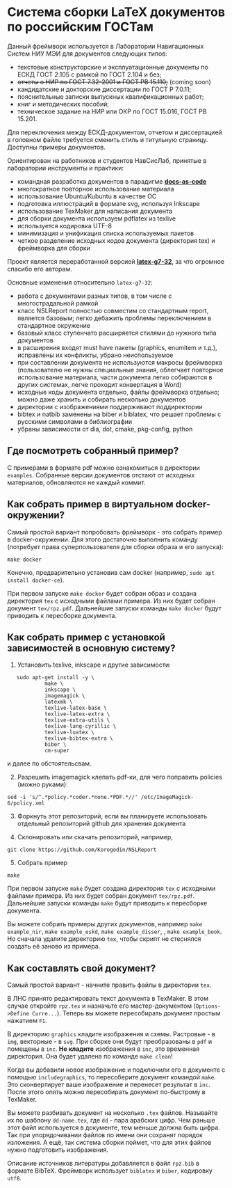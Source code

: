 Система сборки LaTeX документов по российским ГОСТам
===========

Данный фреймворк используется в Лаборатории Навигационных Систем НИУ МЭИ для документов следующих типов: 
- текстовые конструкторские и эксплуатационные документы по ЕСКД ГОСТ 2.105 с рамкой по ГОСТ 2.104 и без;
- ~~отчеты о НИР по ГОСТ 7.32-2001 и ГОСТ РВ 15.110;~~ (coming soon)
- кандидатские и докторские диссертации по ГОСТ Р 7.0.11;
- пояснительные записки выпускных квалификационных работ; 
- книг и методических пособий;
- техническое задание на НИР или ОКР по ГОСТ 15.016, ГОСТ РВ 15.201.

Для переключения между ЕСКД-документом, отчетом и диссертацией в головном файле требуется сменить стиль и титульную страницу. 
Доступны примеры документов.

Ориентирован на работников и студентов НавСисЛаб, принятые в лаборатории инструменты и практики:

- командная разработка документов в парадигме **[docs-as-code](https://www.writethedocs.org/guide/docs-as-code)**
- многократное повторное использование материала
- использование Ubuntu/Kubuntu в качестве ОС
- подготовка иллюстраций в формате svg, используя Inkscape
- использование TexMaker для написания документа
- для сборки документа используем pdflatex из texlive
- используется кодировка UTF-8
- минимизация и унификация списка используемых пакетов
- четкое разделение исходных кодов документа (директория tex) и фреймворка для сборки

Проект является переработанной версией **[latex-g7-32](https://github.com/latex-g7-32/latex-g7-32)**, за что огромное спасибо его авторам. 

Основные изменения относительно `latex-g7-32`:

- работа с документами разных типов, в том числе с многострадальной рамкой
- класс NSLReport полностью совместим со стандартным report, является базовым; легко дебажить проблемы переключением в стандартное окружение
- базовый класс ступенчато расширяется стилями до нужного типа документов
- в расширения входят must have пакеты (graphics, enumitem и т.д.), исправлены их конфликты, убрано неиспользуемое 
- при составлении документа не используются макросы фреймворка (пользователю не нужны специальные знания, облегчает повторное использование материала, части документа легко собираются в других системах, легче проходит конвертация в Word)
- исходные коды документа отдельно, файлы фреймворка отдельно; можно даже хранить и собирать несколько документов
- директории с изображениями поддерживают поддиректории 
- bibtex и natbib заменены на biber и biblatex, что решает проблемы с русскими символами в библиографии
- убраны зависимости от dia, dot, cmake, pkg-config, python


## Где посмотреть собранный пример?

С примерами в формате pdf можно ознакомиться в директории `examples`. 
Собранные версии документов отстают от исходных материалов, обновляются не каждый коммит. 


## Как собрать пример в виртуальном docker-окружении?

Самый простой вариант попробовать фреймворк - это собрать пример в docker-окружении. 
Для этого достаточно выполнить команду (потребует права суперпользователя для сборки образа и его запуска):
```
make docker
```
Конечно, предварительно установив сам docker (например, `sudo apt install docker-ce`).

При первом запуске `make docker` будет собран образ и создана директория `tex` с исходными файлами примера. 
Из них будет собран документ `tex/rpz.pdf`. 
Дальнейшие запуски команды `make docker` будут приводить к пересборке документа.


## Как собрать пример с установкой зависимостей в основную систему?

1. Установить texlive, inkscape и другие зависимости:

```sudo apt-get update
   sudo apt-get install -y \
            make \
            inkscape \
            imagemagick \            
            latexmk \
            texlive-latex-base \
            texlive-latex-extra \
            texlive-extra-utils \
            texlive-lang-cyrillic \
            texlive-luatex \ 
            texlive-bibtex-extra \
            biber \
            cm-super 
```

и далее по обстоятельсвам. 

2. Разрешить imagemagick клепать pdf-ки, для чего поправить policies (можно руками):

```
sed -i 's/^.*policy.*coder.*none.*PDF.*//' /etc/ImageMagick-6/policy.xml
```

3. Форкнуть этот репозиторий, если вы планируете использовать отдельный репозиторий github для хранения документа

4. Склонировать или скачать репозиторий, например,

```
git clone https://github.com/Korogodin/NSLReport
```

5. Собрать пример

```
make
```

При первом запуске `make` будет создана директория `tex` с исходными файлами примера. 
Из них будет собран документ `tex/rpz.pdf`. 
Дальнейшие запуски команды `make` будут приводить к пересборке документа. 

Вы можете собрать примеры других документов, например `make example_nir`, `make example_eskd`, `make example_disser`, , `make example_book`.
Но сначала удалите директорию `tex`, чтобы скрипт не стеснялся создать её заново из примера. 

## Как составлять свой документ?

Самый простой вариант - начните править файлы в директории `tex`.

В ЛНС принято редактировать текст документа в TexMaker. 
В этом случае откройте `rpz.tex` и назначьте его мастер-документом (`Options->Define Curre...`). 
Теперь вы можете пересобирать документ простым нажатием `F1`.

В директорию `graphics` кладите изображения и схемы. 
Растровые - в `img`, векторные - в `svg`. 
При сборке они будут преобразованы в `pdf` и помещены в `inc`.
**Не кладите** изображения в `inc`, это временная директория. 
Она будет удалена по команде `make clean`!

Когда вы добавили новое изображение и подключили его в документе с помощью `includegraphics`, то пересоберите документ командой `make`. 
Это сконвертирует ваше изображение и перенесет результат в `inc`. 
После этого опять можно пересобирать документ по-быстрому в TexMaker. 

Вы можете разбивать документ на несколько `.tex` файлов. 
Называйте их по шаблону `dd-name.tex`, где `dd` - пара арабских цифр. 
Чем раньше этот файл используется в документе, тем меньше должна быть цифра. 
Так при упорядочивании файлов по имени они сохранят порядок изложения. 
А ещё, так система сборки поймет, что для этих файлов нужно подготовить изображения. 

Описание источников литературы добавляется в файл `rpz.bib` в формате BibTeX. 
Фреймворк использует `biblatex` и `biber`, кодировку `utf8`.


